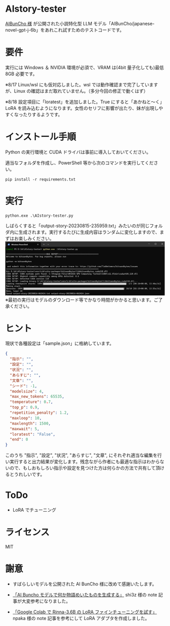 # AIstory-tester

[AIBunCho 様](https://huggingface.co/AIBunCho/japanese-novel-gpt-j-6b)
が公開された小説特化型 LLM モデル「AIBunCho/japanese-novel-gpt-j-6b」をあれこれ試すためのテストコードです。

# 要件

実行には Windows ＆ NVIDIA 環境が必須で、VRAM は(4bit 量子化しても)最低 8GB 必要です。

※8/17 Linux/wsl にも仮対応しました。wsl では動作確認まで完了していますが、Linux の確認はまだ取れていません。（多分今回の修正で動くはず）

※8/18 設定項目に「loratest」を追加しました。True にすると「あかねと～く」LoRA を読み込むようになります。女性のセリフに影響が出たり、妹が出現しやすくなったりするようです。

# インストール手順

Python の実行環境と CUDA ドライバは事前に導入しておいてください。

適当なフォルダを作成し、PowerShell 等から次のコマンドを実行してください。

```
pip install -r requirements.txt
```

# 実行

```
python.exe .\AIstory-tester.py
```

しばらくすると「output-story-20230815-235959.txt」みたいのが同じフォルダ内に生成されます。実行するたびに生成内容はランダムに変化しますので、まずはお楽しみください。
![Alt text](images/img01.png)
※最初の実行はモデルのダウンロード等でかなり時間がかかると思います。ご了承ください。

# ヒント

現状で各種設定は「sample.json」に格納しています。

```json:sample.json
{
  "指示": "",
  "設定": "",
  "状況": "",
  "あらすじ": "",
  "文章": "",
  "シード": -1,
  "modelsize": 4,
  "max_new_tokens": 65535,
  "temperature": 0.7,
  "top_p": 0.9,
  "repetition_penalty": 1.2,
  "maxloop": 10,
  "maxlength": 1500,
  "maxwait": 5,
  "loratest": "False",
  "end": 0
}
```

このうち
"指示",
"設定",
"状況",
"あらすじ",
"文章",
にそれぞれ適当な編集を行い実行すると出力結果が変化します。残念ながら作者にも最適な指示はわからないので、もしおもしろい指示や設定を見つけた方は何らかの方法で共有して頂けるとうれしいです。

# ToDo

- LoRA でチューニング

# ライセンス

MIT

# 謝意

- すばらしいモデルを公開された AI BunCho 様に改めて感謝いたします。

- [「AI Buncho モデルで何か物語めいたものを生成する」](https://note.com/shi3zblog/n/n0eb77bae5a8a) shi3z 様の note 記事が大変参考になりました。

- [「Google Colab で Rinna-3.6B の LoRA ファインチューニングを試す」](https://note.com/npaka/n/nc387b639e50e) npaka 様の note 記事を参考にして LoRA アダプタを作成しました。
